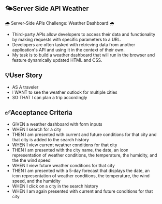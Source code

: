 ## :sun_behind_small_cloud:Server Side API Weather

:cloud_with_rain: Server-Side APIs Challenge: Weather Dashboard :cloud_with_rain:

- Third-party APIs allow developers to access their data and functionality by making requests with specific parameters to a URL.
- Developers are often tasked with retrieving data from another application's API and using it in the context of their own.
- My task is to build a weather dashboard that will run in the browser and feature dynamically updated HTML and CSS.

## :bulb:User Story

- AS A traveler
- I WANT to see the weather outlook for multiple cities
- SO THAT I can plan a trip accordingly

## :white_check_mark:Acceptance Criteria

- GIVEN a weather dashboard with form inputs
- WHEN I search for a city
- THEN I am presented with current and future conditions for that city and that city is added to the search history
- WHEN I view current weather conditions for that city
- THEN I am presented with the city name, the date, an icon representation of weather conditions, the temperature, the humidity, and the the wind speed
- WHEN I view future weather conditions for that city
- THEN I am presented with a 5-day forecast that displays the date, an icon representation of weather conditions, the temperature, the wind speed, and the humidity
- WHEN I click on a city in the search history
- WHEN I am again presented with current and future conditions for that city
